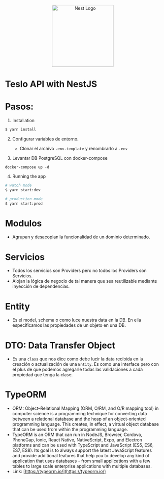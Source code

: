 <p align="center">
  <a href="https://github.com/ElisPerez/teslo-shop-nestjs" target="blank"><img src="https://nestjs.com/img/logo-small.svg" width="200" alt="Nest Logo" /></a>
</p>

# Teslo API with NestJS

# Pasos:

1. Installation

```bash
$ yarn install
```

2. Configurar variables de entorno.
   - Clonar el archivo `.env.template` y renombrarlo a `.env`

3. Levantar DB PostgreSQL con docker-compose

```
docker-compose up -d
```

4. Running the app

```bash
# watch mode
$ yarn start:dev

# production mode
$ yarn start:prod
```

# Modulos
  - Agrupan y desacoplan la funcionalidad de un dominio determinado.

# Servicios
  - Todos los servicios son Providers pero no todos los Providers son Servicios.
  - Alojan la lógica de negocio de tal manera que sea reutilizable mediante inyección de dependencias.

# Entity
  - Es el model, schema o como luce nuestra data en la DB. En ella especificamos las propiedades de un objeto en una DB.

# DTO: Data Transfer Object
  - Es una `class` que nos dice como debe lucir la data recibida en la creación o actualización de una `Entity`. Es como una interface pero con el plus de que podemos agregarle todas las validaciones a cada propiedad que tenga la clase.

# TypeORM
  - ORM: Object–Relational Mapping (ORM, O/RM, and O/R mapping tool) in computer science is a programming technique for converting data between a relational database and the heap of an object-oriented programming language. This creates, in effect, a virtual object database that can be used from within the programming language.
  - TypeORM is an ORM that can run in NodeJS, Browser, Cordova, PhoneGap, Ionic, React Native, NativeScript, Expo, and Electron platforms and can be used with TypeScript and JavaScript (ES5, ES6, ES7, ES8). Its goal is to always support the latest JavaScript features and provide additional features that help you to develop any kind of application that uses databases - from small applications with a few tables to large scale enterprise applications with multiple databases.
  - Link: [https://typeorm.io/](https://typeorm.io/)